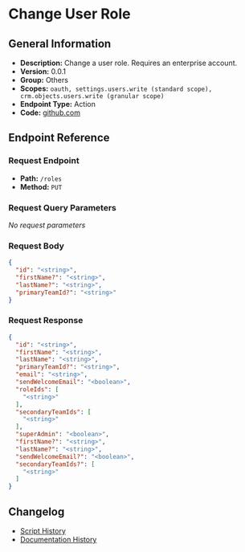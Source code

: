 # Change User Role

## General Information

- **Description:** Change a user role. Requires an enterprise account.
- **Version:** 0.0.1
- **Group:** Others
- **Scopes:** `oauth, settings.users.write (standard scope), crm.objects.users.write (granular scope)`
- **Endpoint Type:** Action
- **Code:** [github.com](https://github.com/NangoHQ/integration-templates/tree/main/integrations/hubspot/actions/change-user-role.ts)


## Endpoint Reference

### Request Endpoint

- **Path:** `/roles`
- **Method:** `PUT`

### Request Query Parameters

_No request parameters_

### Request Body

```json
{
  "id": "<string>",
  "firstName?": "<string>",
  "lastName?": "<string>",
  "primaryTeamId?": "<string>"
}
```

### Request Response

```json
{
  "id": "<string>",
  "firstName": "<string>",
  "lastName": "<string>",
  "primaryTeamId?": "<string>",
  "email": "<string>",
  "sendWelcomeEmail": "<boolean>",
  "roleIds": [
    "<string>"
  ],
  "secondaryTeamIds": [
    "<string>"
  ],
  "superAdmin": "<boolean>",
  "firstName?": "<string>",
  "lastName?": "<string>",
  "sendWelcomeEmail?": "<boolean>",
  "secondaryTeamIds?": [
    "<string>"
  ]
}
```

## Changelog

- [Script History](https://github.com/NangoHQ/integration-templates/commits/main/integrations/hubspot/actions/change-user-role.ts)
- [Documentation History](https://github.com/NangoHQ/integration-templates/commits/main/integrations/hubspot/actions/change-user-role.md)

<!-- END  GENERATED CONTENT -->

